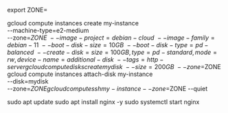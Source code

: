 export ZONE=





gcloud compute instances create my-instance \
    --machine-type=e2-medium \
    --zone=$ZONE \
    --image-project=debian-cloud \
    --image-family=debian-11 \
    --boot-disk-size=10GB \
    --boot-disk-type=pd-balanced \
    --create-disk=size=100GB,type=pd-standard,mode=rw,device-name=additional-disk \
    --tags=http-server
gcloud compute disks create mydisk \
    --size=200GB \
    --zone=$ZONE
gcloud compute instances attach-disk my-instance \
    --disk=mydisk \
    --zone=$ZONE
gcloud compute ssh my-instance --zone=$ZONE --quiet







sudo apt update
sudo apt install nginx -y
sudo systemctl start nginx




